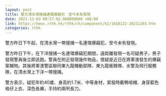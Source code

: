 ```yaml
---
layout: post
title: 警方清水灣搜捕連環爆竊犯　至今未有發現
date: 2021-11-03 00:57:02.000000000 +08:00
link: https://news.rthk.hk/rthk/ch/component/k2/1618122-20211103.htm
categories: rthk
---
```


警方昨日下午起，在清水灣一帶搜捕一名連環爆竊犯，至今未有發現。　

警方昨日下午，在下洋搜捕一名連環爆竊犯期間，遠距離發現一名可疑男子，男子發現警員後立即逃跑。警員在附近發現幾件物品，懷疑是近日在將軍澳發生的爆竊案贓物。其後將軍澳警區聯同東九龍機動部隊、東九龍衝鋒隊、水警及飛行服務隊，在清水灣上下洋一帶搜捕。　

警方表示，疑犯年約40歲、身高約1.7米、中等身材，案發時戴鴨咀帽、身穿藍色格仔上衣、深色長褲，手持約兩呎長刀。

